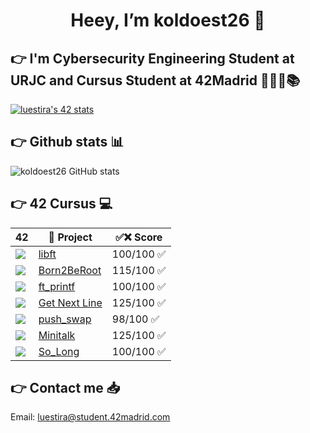 <h1 align="center"> Heey, I’m koldoest26 🏒 </h1>

## 👉 I'm Cybersecurity Engineering Student at URJC and Cursus Student at 42Madrid 👨🏻‍💻📚 

<a href="https://github.com/oakoudad/badge42"><img src="https://badge.mediaplus.ma/colorfulwaves/luestira?1337Badge=off&UM6P=off" alt="luestira's 42 stats" /></a>

## 👉 Github stats 📊

![koldoest26 GitHub stats](https://github-readme-stats.vercel.app/api?username=koldoest26&show_icons=true&theme=cobalt)

## 👉 42 Cursus 💻

| 42 | 📃 Project | ✅❌ Score |
|---|---|---|
<img src="https://github.com/ayogun/42-project-badges/blob/main/badges/libfte.png?raw=true"/> | <a href="https://github.com/koldoest26/42_Libft">libft</a> | 100/100 ✅ 
<img src="https://github.com/ayogun/42-project-badges/raw/main/badges/born2berootm.png"/> | <a href="https://github.com/koldoest26/42_Born2BeRoot/">Born2BeRoot</a> | 115/100 ✅
<img src="https://github.com/ayogun/42-project-badges/raw/main/badges/ft_printfe.png"/> | <a href="https://github.com/koldoest26/42_ft_printft">ft_printf</a> | 100/100 ✅
<img src="https://github.com/ayogun/42-project-badges/raw/main/badges/get_next_linem.png"/> | <a href="https://github.com/koldoest26/42_Get_Next_Line">Get Next Line</a> | 125/100 ✅
<img src="https://github.com/ayogun/42-project-badges/raw/main/badges/push_swape.png"/> | <a href="https://github.com/koldoest26/42_Push-Swap">push_swap</a> | 98/100 ✅
<img src="https://raw.githubusercontent.com/ayogun/42-project-badges/refs/heads/main/badges/minitalkm.png"/> | <a href="https://github.com/koldoest26/42_Minitalk">Minitalk</a> | 125/100 ✅
<img src="https://raw.githubusercontent.com/ayogun/42-project-badges/refs/heads/main/badges/so_longe.png"/> | <a href="https://github.com/koldoest26/42_So-Long">So_Long</a>| 100/100 ✅


## 👉 Contact me 📥

Email: luestira@student.42madrid.com
</a>
